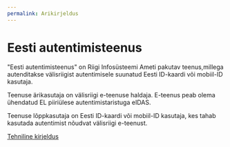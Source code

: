 ```yaml
---
permalink: Arikirjeldus
---
```


# Eesti autentimisteenus

"Eesti autentimisteenus" on Riigi Infosüsteemi Ameti pakutav teenus,millega autenditakse välisriigist autentimisele suunatud Eesti ID-kaardi või mobiil-ID kasutaja.

Teenuse ärikasutaja on välisriigi e-teenuse haldaja. E-teenus peab olema ühendatud EL piiriülese autentimistaristuga eIDAS.

Teenuse lõppkasutaja on Eesti ID-kaardi või mobiil-ID kasutaja, kes tahab kasutada autentimist nõudvat välisriigi e-teenust.

[Tehniline kirjeldus](TehnilineKirjeldus)
